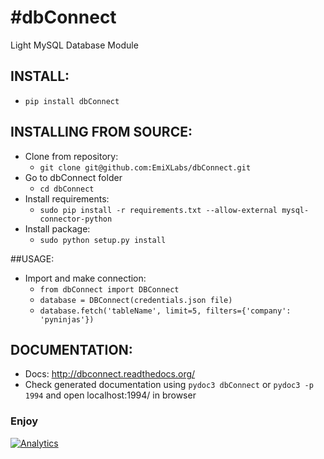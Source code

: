 #dbConnect
===
Light MySQL Database Module

## INSTALL:
* ``pip install dbConnect``

## INSTALLING FROM SOURCE:
* Clone from repository:
  - ``git clone git@github.com:EmiXLabs/dbConnect.git``
* Go to dbConnect folder
  - ``cd dbConnect``
* Install requirements:
  - ```sudo pip install -r requirements.txt --allow-external mysql-connector-python```
* Install package:
  - ``sudo python setup.py install``

##USAGE:
* Import and make connection:
    - ``from dbConnect import DBConnect``
    - ``database = DBConnect(credentials.json file)``
    - ``database.fetch('tableName', limit=5, filters={'company': 'pyninjas'})``

## DOCUMENTATION:
* Docs: http://dbconnect.readthedocs.org/
* Check generated documentation using ``pydoc3 dbConnect`` or ``pydoc3 -p 1994`` and open localhost:1994/ in browser

### Enjoy

[![Analytics](https://ga-beacon.appspot.com/UA-36541010-2/dbConnect/Readme)](http://www.mastizada.com)
